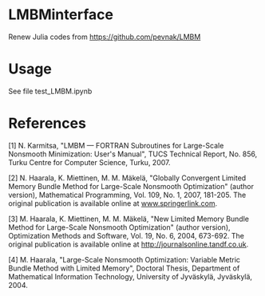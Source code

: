 # LMBMinterface
Renew Julia codes from https://github.com/pevnak/LMBM

# Usage
See file test_LMBM.ipynb

# References
[1] N. Karmitsa, "LMBM — FORTRAN Subroutines for Large-Scale Nonsmooth Minimization: User's Manual", TUCS Technical Report, No. 856, Turku Centre for Computer Science, Turku, 2007. 

[2] N. Haarala, K. Miettinen, M. M. Mäkelä, "Globally Convergent Limited Memory Bundle Method for Large-Scale Nonsmooth Optimization" (author version), Mathematical Programming, Vol. 109, No. 1, 2007, 181-205. The original publication is available online at www.springerlink.com. 

[3] M. Haarala, K. Miettinen, M. M. Mäkelä, "New Limited Memory Bundle Method for Large-Scale Nonsmooth Optimization" (author version), Optimization Methods and Software, Vol. 19, No. 6, 2004, 673-692. The original publication is available online at http://journalsonline.tandf.co.uk. 

[4] M. Haarala, "Large-Scale Nonsmooth Optimization: Variable Metric Bundle Method with Limited Memory", Doctoral Thesis, Department of Mathematical Information Technology, University of Jyväskylä, Jyväskylä, 2004.
